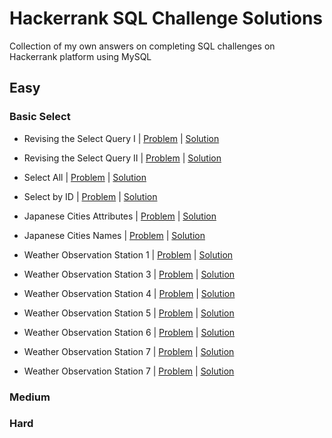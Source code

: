 # Hackerrank SQL Challenge Solutions

Collection of my own answers on completing SQL challenges on Hackerrank platform using MySQL


## Easy
### Basic Select
- Revising the Select Query I | [Problem](https://www.hackerrank.com/challenges/revising-the-select-query) | [Solution](https://github.com/dmsardhty/SQL-Hackerrank/blob/master/SQL%20Files/Hackerrank%20SQL%20Answers/Revising%20The%20Select%20Queries%20I.sql)

- Revising the Select Query II | [Problem](https://www.hackerrank.com/challenges/revising-the-select-query-2) | [Solution](https://github.com/dmsardhty/SQL-Hackerrank/blob/master/SQL%20Files/Hackerrank%20SQL%20Answers/Revising%20The%20Select%20Queries%20II.sql)

- Select All | [Problem](https://www.hackerrank.com/challenges/select-all-sql) | [Solution](https://github.com/dmsardhty/SQL-Hackerrank/blob/master/SQL%20Files/Hackerrank%20SQL%20Answers/Select%20All.sql)

- Select by ID | [Problem](https://www.hackerrank.com/challenges/select-by-id) | [Solution](https://github.com/dmsardhty/SQL-Hackerrank/blob/master/SQL%20Files/Hackerrank%20SQL%20Answers/Select%20By%20ID.sql)

- Japanese Cities Attributes | [Problem](https://www.hackerrank.com/challenges/japanese-cities-attributes) | [Solution](https://github.com/dmsardhty/SQL-Hackerrank/blob/master/SQL%20Files/Hackerrank%20SQL%20Answers/Japanese%20Cities%20Attributes.sql)

- Japanese Cities Names | [Problem](https://www.hackerrank.com/challenges/japanese-cities-name) | [Solution](https://github.com/dmsardhty/SQL-Hackerrank/blob/master/SQL%20Files/Hackerrank%20SQL%20Answers/Japanese%20Cities%20Names.sql)

- Weather Observation Station 1 | [Problem](https://www.hackerrank.com/challenges/weather-observation-station-1) | [Solution](https://github.com/dmsardhty/SQL-Hackerrank/blob/master/SQL%20Files/Hackerrank%20SQL%20Answers/Weather%20Observation%20Station%201.sql)

- Weather Observation Station 3 | [Problem](https://www.hackerrank.com/challenges/weather-observation-station-3) | [Solution](https://github.com/dmsardhty/SQL-Hackerrank/blob/master/SQL%20Files/Hackerrank%20SQL%20Answers/Weather%20Observation%20Station%203.sql)

- Weather Observation Station 4 | [Problem](https://www.hackerrank.com/challenges/weather-observation-station-4) | [Solution](https://github.com/dmsardhty/SQL-Hackerrank/blob/master/SQL%20Files/Hackerrank%20SQL%20Answers/Weather%20Observation%20Station%204.sql)

- Weather Observation Station 5 | [Problem](https://www.hackerrank.com/challenges/weather-observation-station-5) | [Solution](https://github.com/dmsardhty/SQL-Hackerrank/blob/master/SQL%20Files/Hackerrank%20SQL%20Answers/Weather%20Observation%20Station%205.sql)

- Weather Observation Station 6 | [Problem](https://www.hackerrank.com/challenges/weather-observation-station-6) | [Solution](https://github.com/dmsardhty/SQL-Hackerrank/blob/master/SQL%20Files/Hackerrank%20SQL%20Answers/Weather%20Observation%20Station%206.sql)

- Weather Observation Station 7 | [Problem](https://www.hackerrank.com/challenges/weather-observation-station-7) | [Solution](https://github.com/dmsardhty/SQL-Hackerrank/blob/master/SQL%20Files/Hackerrank%20SQL%20Answers/Weather%20Observation%20Station%207.sql)

- Weather Observation Station 7 | [Problem](https://www.hackerrank.com/challenges/weather-observation-station-8) | [Solution](https://github.com/dmsardhty/SQL-Hackerrank/blob/master/SQL%20Files/Hackerrank%20SQL%20Answers/Weather%20Observation%20Station%208.sql)

### Medium


### Hard
